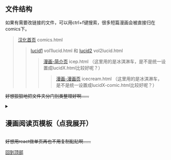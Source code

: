 ## 文件结构
如果有需要改链接的文件，可以用ctrl+f键搜索，很多短篇漫画会被直接归在comics下。

>[汉化首页](.//comics.html) comics.html 
>>[lucid1](./vol1lucid.html) vol1lucid.html 和 [lucid2](./vol2lucid.html) vol2lucid.html
>>>[漫画-简介页](icep.html) icep.html （这里用的是冰淇淋车，是不是统一设置成lucidX.html比较好呢？）
>>>>[漫画-漫画页](icecream.html) icecream.html （这里用的是冰淇淋车，是不是统一设置成lucidX-comic.html比较好呢？）

~~好想狠狠地把文件夹分门别类整理好啊……~~

<details>
	
<summary><h2>漫画阅读页模板（点我展开）</h2></summary>
直接将下面的代码复制黏贴进新的html文件之后做出相应的改动（标题，返回按钮，图片文件夹）即可快速制作漫画页。

```
<!-- 看右边 右边有个复制键 如果网页有问题的话删掉这行试试--!>
<!DOCTYPE html>
  <html>
  <head>
    <meta charset="UTF-8">
    <title>
     <!-- ！！改这里的标题！ 例如: lucid32  - xxxxxx --!>
	我是标题，改我
    </title>
    <link href="./assets/style.css" rel="stylesheet" type="text/css" media="all">
    <link rel="icon" href="assets/icons/webbarego.gif">
  </head>
  <body id="pages">
    <div>
      <div id="imageContainer">
      </div>
      <center>
        <style>
          		td {
			border: 1px solid #999;
			padding: 0.1em 1em;
			background-color: black;
              }
        </style>
    <table><tr><td bgcolor="black">
      <table bgcolor="#FFFFF"> <center> 
          <br><BR>
         <a href="#" onclick="history.back();">返回</a>
         <br><br>
<!--！！下面的返回主页可能要改！！可能有lucid2和lucid1的区别，如果不属于任何lucid的话删掉这一行和下面的一行就可以了！--!>
         <a href="https://ranfrenjz.github.io/vol2lucid.html">返回漫画页面</a>
         <br><br><a href="https://ranfrenjz.github.io/main.html">***主页***</a>
         <br><BR></td></tr>
         </center>
        </table>
      </center>
    </div>
    <script src="javaScript/ComicPage.js"></script>
    <script>
    <!--！！！！改这里！！！！！-->
    <!-- 括号里面的东西改成“文件夹名”，“文件格式（例如文件夹里的图叫p01.jpg - p34.jpg，那么第二个变量处写p）”，“图片数量”,"文件后缀（可有可无，默认jpg）" -->
    displayImages('31',"P",41)
    </script>

 
</body>
</html>
```

</details>

~~好想用react做单页再也不用复制黏贴啊……~~

[回到顶部](#readme)
